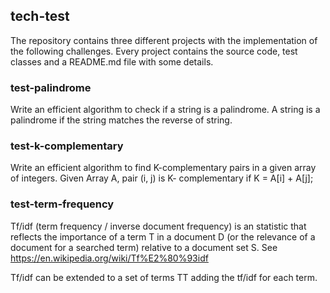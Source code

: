 ## tech-test

The repository contains three different projects with the implementation of the following challenges. Every project contains the source code, test classes and a README.md file with some details.
### test-palindrome
Write an efficient algorithm to check if a string is a palindrome. A string is a palindrome if the string matches the reverse of string. 

### test-k-complementary
Write an efficient algorithm to find K-complementary pairs in a given array of integers.
Given Array A, pair (i, j) is K- complementary if K = A[i] + A[j];

### test-term-frequency
Tf/idf (term frequency / inverse document frequency) is an statistic that reflects the importance of a term T in a document D (or the relevance of a document for a searched term) relative to a document set S. 
See https://en.wikipedia.org/wiki/Tf%E2%80%93idf 

Tf/idf can be extended to a set of terms TT adding the tf/idf for each term. 
